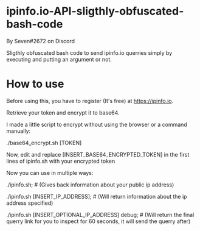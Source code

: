 # ipinfo.io-API-sligthly-obfuscated-bash-code

By Seven#2672 on Discord

Sligthly obfuscated bash code to send ipinfo.io querries simply by executing and putting an argument or not.

# How to use

Before using this, you have to register (It's free) at https://ipinfo.io.

Retrieve your token and encrypt it to base64.

I made a little script to encrypt without using the browser or a command manually:

 ./base64_encrypt.sh [TOKEN]

Now, edit and replace [INSERT_BASE64_ENCRYPTED_TOKEN] in the first lines of ipinfo.sh with your encrypted token

Now you can use in multiple ways:

 ./ipinfo.sh; # (Gives back information about your public ip address)
 
 ./ipinfo.sh [INSERT_IP_ADDRESS]; # (Will return information about the ip address specified)
 
 ./ipinfo.sh [INSERT_OPTIONAL_IP_ADDRESS] debug; # (Will return the final querry link for you to inspect for 60 seconds, it will send the querry after)
